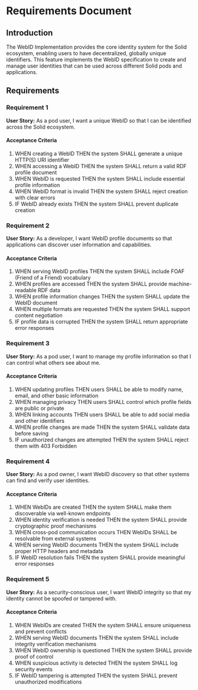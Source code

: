 # Requirements Document

## Introduction

The WebID Implementation provides the core identity system for the Solid ecosystem, enabling users to have decentralized, globally unique identifiers. This feature implements the WebID specification to create and manage user identities that can be used across different Solid pods and applications.

## Requirements

### Requirement 1

**User Story:** As a pod user, I want a unique WebID so that I can be identified across the Solid ecosystem.

#### Acceptance Criteria

1. WHEN creating a WebID THEN the system SHALL generate a unique HTTP(S) URI identifier
2. WHEN accessing a WebID THEN the system SHALL return a valid RDF profile document
3. WHEN WebID is requested THEN the system SHALL include essential profile information
4. WHEN WebID format is invalid THEN the system SHALL reject creation with clear errors
5. IF WebID already exists THEN the system SHALL prevent duplicate creation

### Requirement 2

**User Story:** As a developer, I want WebID profile documents so that applications can discover user information and capabilities.

#### Acceptance Criteria

1. WHEN serving WebID profiles THEN the system SHALL include FOAF (Friend of a Friend) vocabulary
2. WHEN profiles are accessed THEN the system SHALL provide machine-readable RDF data
3. WHEN profile information changes THEN the system SHALL update the WebID document
4. WHEN multiple formats are requested THEN the system SHALL support content negotiation
5. IF profile data is corrupted THEN the system SHALL return appropriate error responses

### Requirement 3

**User Story:** As a pod user, I want to manage my profile information so that I can control what others see about me.

#### Acceptance Criteria

1. WHEN updating profiles THEN users SHALL be able to modify name, email, and other basic information
2. WHEN managing privacy THEN users SHALL control which profile fields are public or private
3. WHEN linking accounts THEN users SHALL be able to add social media and other identifiers
4. WHEN profile changes are made THEN the system SHALL validate data before saving
5. IF unauthorized changes are attempted THEN the system SHALL reject them with 403 Forbidden

### Requirement 4

**User Story:** As a pod owner, I want WebID discovery so that other systems can find and verify user identities.

#### Acceptance Criteria

1. WHEN WebIDs are created THEN the system SHALL make them discoverable via well-known endpoints
2. WHEN identity verification is needed THEN the system SHALL provide cryptographic proof mechanisms
3. WHEN cross-pod communication occurs THEN WebIDs SHALL be resolvable from external systems
4. WHEN serving WebID documents THEN the system SHALL include proper HTTP headers and metadata
5. IF WebID resolution fails THEN the system SHALL provide meaningful error responses

### Requirement 5

**User Story:** As a security-conscious user, I want WebID integrity so that my identity cannot be spoofed or tampered with.

#### Acceptance Criteria

1. WHEN WebIDs are created THEN the system SHALL ensure uniqueness and prevent conflicts
2. WHEN serving WebID documents THEN the system SHALL include integrity verification mechanisms
3. WHEN WebID ownership is questioned THEN the system SHALL provide proof of control
4. WHEN suspicious activity is detected THEN the system SHALL log security events
5. IF WebID tampering is attempted THEN the system SHALL prevent unauthorized modifications